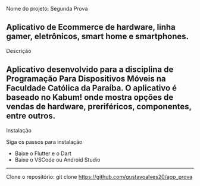 Nome do projeto: Segunda Prova

Aplicativo de Ecommerce de hardware, linha gamer, eletrônicos, smart home e smartphones.
----------
Descrição

Aplicativo desenvolvido para a disciplina de Programação Para Dispositivos Móveis
na Faculdade Católica da Paraíba. O aplicativo é baseado no Kabum! onde mostra opções de
vendas de hardware, preriféricos, componentes, entre outros. 
----------
Instalação

Siga os passos para instalação

- Baixe o Flutter e o Dart
- Baixe o VSCode ou Android Studio
----------
Clone o repositório:
git clone https://github.com/gustavoalves20/app_prova
